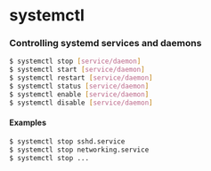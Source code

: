 # systemctl

### Controlling systemd services and daemons

```bash
$ systemctl stop [service/daemon]
$ systemctl start [service/daemon]
$ systemctl restart [service/daemon]
$ systemctl status [service/daemon]
$ systemctl enable [service/daemon]
$ systemctl disable [service/daemon]
```

#### Examples

```bash
$ systemctl stop sshd.service
$ systemctl stop networking.service
$ systemctl stop ...
```
